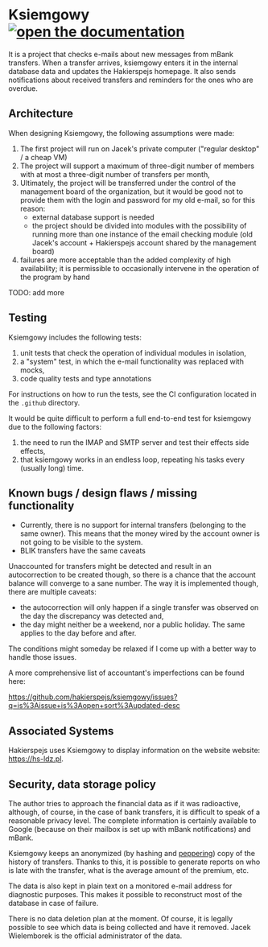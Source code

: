 # Ksiemgowy [![open the documentation](https://readthedocs.org/projects/pip/badge/?version=latest&style=plastic)](https://hakierspejs.github.io/ksiemgowy/)

It is a project that checks e-mails about new messages from mBank
transfers. When a transfer arrives, ksiemgowy enters it in the internal database
data and updates the Hakierspejs homepage. It also sends notifications about
received transfers and reminders for the ones who are overdue.

## Architecture

When designing Ksiemgowy, the following assumptions were made:

1. The first project will run on Jacek's private computer ("regular desktop" / a cheap VM)
1. The project will support a maximum of three-digit number of members with at most a three-digit number of transfers per month,
1. Ultimately, the project will be transferred under the control of the management board of the organization, but it would be good not to provide them with the login and password for my old e-mail, so for this reason:
    * external database support is needed
    * the project should be divided into modules with the possibility of running more than one instance of the email checking module (old Jacek's account + Hakierspejs account shared by the management board)
1. failures are more acceptable than the added complexity of high availability; it is permissible to occasionally intervene in the operation of the program by hand

TODO: add more

## Testing

Ksiemgowy includes the following tests:

1. unit tests that check the operation of individual modules in isolation,
2. a "system" test, in which the e-mail functionality was replaced with mocks,
3. code quality tests and type annotations

For instructions on how to run the tests, see the CI configuration
located in the `.github` directory.

It would be quite difficult to perform a full end-to-end test for ksiemgowy
due to the following factors:

1. the need to run the IMAP and SMTP server and test their effects
side effects,
2. that ksiemgowy works in an endless loop, repeating his tasks
every (usually long) time.

## Known bugs / design flaws / missing functionality

* Currently, there is no support for internal transfers (belonging to the same owner).
This means that the money wired by the account owner is not going to be visible to the system.
* BLIK transfers have the same caveats

Unaccounted for transfers might be detected and result in an autocorrection
to be created though, so there is a chance that the account balance will
converge to a sane number. The way it is implemented though, there are multiple
caveats:

* the autocorrection will only happen if a single transfer was observed on the
day the discrepancy was detected and,
* the day might neither be a weekend, nor a public holiday. The same applies
to the day before and after.

The conditions might someday be relaxed if I come up with a better way to
handle those issues.

A more comprehensive list of accountant's imperfections can be found here:

https://github.com/hakierspejs/ksiemgowy/issues?q=is%3Aissue+is%3Aopen+sort%3Aupdated-desc

## Associated Systems

Hakierspejs uses Ksiemgowy to display information on the website website: https://hs-ldz.pl.

## Security, data storage policy

The author tries to approach the financial data as if it was radioactive,
although, of course, in the case of bank transfers, it is difficult to speak of a reasonable
privacy level. The complete information is certainly available to Google (because on
their mailbox is set up with mBank notifications) and mBank.

Ksiemgowy keeps an anonymized (by hashing and
<a href="https://en.wikipedia.org/wiki/Pepper_(cryptography)">peppering</a>)
copy of the history of transfers. Thanks to this, it is possible to generate reports on
who is late with the transfer, what is the average amount of the premium, etc.

The data is also kept in plain text on a monitored e-mail address for diagnostic purposes.
This makes it possible to reconstruct most of the database
in case of failure.

There is no data deletion plan at the moment. Of course, it is legally possible
to see which data is being collected and have it removed. Jacek Wielemborek is the
official administrator of the data.
